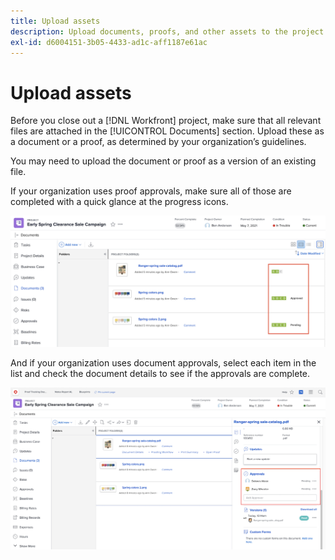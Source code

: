 ```yaml
---
title: Upload assets
description: Upload documents, proofs, and other assets to the project before closing it to ensure all relevant data is associated with the project.
exl-id: d6004151-3b05-4433-ad1c-aff1187e61ac
---
```

# Upload assets

Before you close out a [!DNL Workfront] project, make sure that all relevant files are attached in the [!UICONTROL Documents] section. Upload these as a document or a proof, as determined by your organization’s guidelines.

You may need to upload the document or proof as a version of an existing file.

If your organization uses proof approvals, make sure all of those are completed with a quick glance at the progress icons.

![Documents page showing proof progress icons](assets/planner-fund-proof-progress-icons.png)

And if your organization uses document approvals, select each item in the list and check the document details to see if the approvals are complete.

![Side summary on Documents page showing document approval](assets/planner-fund-document-approval.png)

<!---
learn more urls
Create proofs
Add new documents to Workfront
--->
